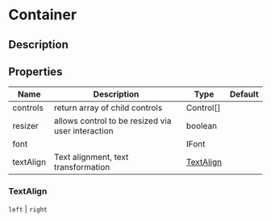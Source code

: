 # Container

## Description

## Properties

| Name            | Description                                       | Type       | Default |
| --------------- | ------------------------------------------------- | ---------- | ------- |
| controls | return array of child controls | Control[] |  |
| resizer | allows control to be resized via user interaction | boolean |  |
| font |  | IFont |  |
| textAlign | Text alignment, text transformation | [TextAlign](#textalign) |  |

### TextAlign
`left` \| `right`